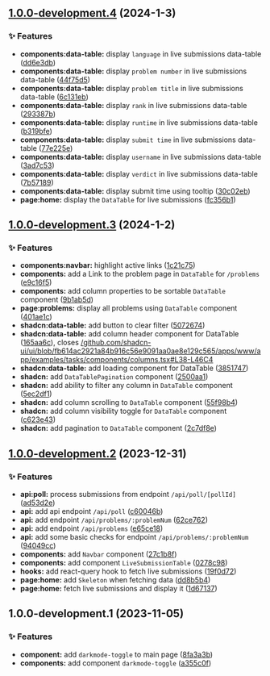 ## [1.0.0-development.4](https://github.com/Clumsy-Coder/uva-uhunt/compare/1.0.0-development.3...1.0.0-development.4) (2024-1-3)


### :sparkles: Features

* **components:data-table:** display `language` in live submissions data-table ([dd6e3db](https://github.com/Clumsy-Coder/uva-uhunt/commit/dd6e3dbfc0e0d34d861bcb258fea359dcace996c))
* **components:data-table:** display `problem number` in live submissions data-table ([44f75d5](https://github.com/Clumsy-Coder/uva-uhunt/commit/44f75d5e7636f3155f022f4a11d0677df5c41cc1))
* **components:data-table:** display `problem title` in live submissions data-table ([6c131eb](https://github.com/Clumsy-Coder/uva-uhunt/commit/6c131eb60bd4c94e8cd5d68d10d71cca1d3c1527))
* **components:data-table:** display `rank` in live submissions data-table ([293387b](https://github.com/Clumsy-Coder/uva-uhunt/commit/293387bb1ca547ff5fedc386d810e2432f48b789))
* **components:data-table:** display `runtime` in live submissions data-table ([b319bfe](https://github.com/Clumsy-Coder/uva-uhunt/commit/b319bfe872d7faa3b3bf79122bb4e878ee023eb4))
* **components:data-table:** display `submit time` in live submissions data-table ([77e225e](https://github.com/Clumsy-Coder/uva-uhunt/commit/77e225efb8342ea390aae846eeb90d91ef695c01))
* **components:data-table:** display `username` in live submissions data-table ([3ad7c53](https://github.com/Clumsy-Coder/uva-uhunt/commit/3ad7c53efa4816d41bb288bcfa71284d1d8f06c6))
* **components:data-table:** display `verdict` in live submissions data-table ([7b57189](https://github.com/Clumsy-Coder/uva-uhunt/commit/7b5718967bc0f16a9cfd4b423fda2a9410534369))
* **components:data-table:** display submit time using tooltip ([30c02eb](https://github.com/Clumsy-Coder/uva-uhunt/commit/30c02eb561d046316feb77d6674f48e2338a9e2f))
* **page:home:** display the `DataTable` for live submissions ([fc356b1](https://github.com/Clumsy-Coder/uva-uhunt/commit/fc356b1569ece65edf57c9b5e4c715cf444c9128))

## [1.0.0-development.3](https://github.com/Clumsy-Coder/uva-uhunt/compare/1.0.0-development.2...1.0.0-development.3) (2024-1-2)


### :sparkles: Features

* **components:navbar:** highlight active links ([1c21c75](https://github.com/Clumsy-Coder/uva-uhunt/commit/1c21c75854c6374195b82f45b6108a498897f553))
* **components:** add a Link to the problem page in `DataTable` for `/problems` ([e9c16f5](https://github.com/Clumsy-Coder/uva-uhunt/commit/e9c16f524f70fd656bab601f76c97f8e72eef0e2))
* **components:** add column properties to be sortable `DataTable` component ([9b1ab5d](https://github.com/Clumsy-Coder/uva-uhunt/commit/9b1ab5ddbca663b0778f25c36a58ab54efaed41d))
* **page:problems:** display all problems using `DataTable` component ([401ae1c](https://github.com/Clumsy-Coder/uva-uhunt/commit/401ae1c94c4c48299ed8b38e2d451b539f95a87e))
* **shadcn:data-table:** add button to clear filter ([5072674](https://github.com/Clumsy-Coder/uva-uhunt/commit/5072674429d13a38139811800640a996c3082b8a))
* **shadcn:data-table:** add column header component for DataTable ([165aa6c](https://github.com/Clumsy-Coder/uva-uhunt/commit/165aa6cf119bc2264698be5088b78ee73a30946a)), closes [/github.com/shadcn-ui/ui/blob/fb614ac2921a84b916c56e9091aa0ae8e129c565/apps/www/app/examples/tasks/components/columns.tsx#L38-L46C4](https://github.com/Clumsy-Coder//github.com/shadcn-ui/ui/blob/fb614ac2921a84b916c56e9091aa0ae8e129c565/apps/www/app/examples/tasks/components/columns.tsx/issues/L38-L46C4)
* **shadcn:data-table:** add loading component for DataTable ([3851747](https://github.com/Clumsy-Coder/uva-uhunt/commit/3851747fdebe98852d772742ee3fc570fddc4da2))
* **shadcn:** add `DataTablePagination` component ([2500aa1](https://github.com/Clumsy-Coder/uva-uhunt/commit/2500aa18a838a699d2a6b3e2314830e992bc31f2))
* **shadcn:** add ability to filter any column in `DataTable` component ([5ec2df1](https://github.com/Clumsy-Coder/uva-uhunt/commit/5ec2df1db765eba419fad4233dc14cf508c1ced5))
* **shadcn:** add column scrolling to `DataTable` component ([55f98b4](https://github.com/Clumsy-Coder/uva-uhunt/commit/55f98b40feea5fcc0651e41b32ae808f571fb8d3))
* **shadcn:** add column visibility toggle for `DataTable` component ([c623e43](https://github.com/Clumsy-Coder/uva-uhunt/commit/c623e43515f9ed918da1afd6537b81a26cb028f4))
* **shadcn:** add pagination to `DataTable` component ([2c7df8e](https://github.com/Clumsy-Coder/uva-uhunt/commit/2c7df8e66f51d9c1e567b61dfa745e96b64bacbd))

## [1.0.0-development.2](https://github.com/Clumsy-Coder/uva-uhunt/compare/1.0.0-development.1...1.0.0-development.2) (2023-12-31)


### :sparkles: Features

* **api:poll:** process submissions from endpoint `/api/poll/[pollId]` ([ad53d2e](https://github.com/Clumsy-Coder/uva-uhunt/commit/ad53d2eaa94daf3c5df085a8c6bfb57ae5d746b4))
* **api:** add api endpoint `/api/poll` ([c60046b](https://github.com/Clumsy-Coder/uva-uhunt/commit/c60046ba354413e12cf0b870f0caa133690b8464))
* **api:** add endpoint `/api/problems/:problemNum` ([62ce762](https://github.com/Clumsy-Coder/uva-uhunt/commit/62ce762f1485825b5d2a4d8f714b504b68ab6484))
* **api:** add endpoint `/api/problems` ([e65ce18](https://github.com/Clumsy-Coder/uva-uhunt/commit/e65ce18a9dc4881759dd43eca4160cf09f10d24b))
* **api:** add some basic checks for endpoint `/api/problems/:problemNum` ([94049cc](https://github.com/Clumsy-Coder/uva-uhunt/commit/94049cc303a633836c7e90e40c92a46d7e3f4f8c))
* **components:** add `Navbar` component ([27c1b8f](https://github.com/Clumsy-Coder/uva-uhunt/commit/27c1b8ff379a5503f72c807feec90fa8447cbfdc))
* **components:** add component `LiveSubmissionTable` ([0278c98](https://github.com/Clumsy-Coder/uva-uhunt/commit/0278c98c88c1647db38ac38193a0d21258e459ac))
* **hooks:** add react-query hook to fetch live submissions ([19f0d72](https://github.com/Clumsy-Coder/uva-uhunt/commit/19f0d72402db6d3fa10f4aa32b2ea96afc754ce7))
* **page:home:** add `Skeleton` when fetching data ([dd8b5b4](https://github.com/Clumsy-Coder/uva-uhunt/commit/dd8b5b4ea3513e94aabfd5f2c7237e0b0ebfa2ab))
* **page:home:** fetch live submissions and display it ([1d67137](https://github.com/Clumsy-Coder/uva-uhunt/commit/1d671374c2864a1fa3726da841c42cc11d7b2536))

## 1.0.0-development.1 (2023-11-05)


### :sparkles: Features

* **component:** add `darkmode-toggle` to main page ([8fa3a3b](https://github.com/Clumsy-Coder/uva-uhunt/commit/8fa3a3bc5c080fe8e79ccf27296947c0d4ad7471))
* **components:** add component `darkmode-toggle` ([a355c0f](https://github.com/Clumsy-Coder/uva-uhunt/commit/a355c0fd3f88e8a7dc97a0a760c3ce54d06ddfb4))
